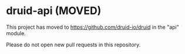 druid-api (MOVED)
=================

This project has moved to https://github.com/druid-io/druid in the "api" module.

Please do not open new pull requests in this repository.
